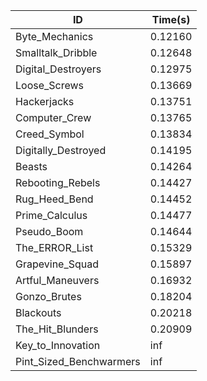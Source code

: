 |ID|Time(s)|
|-|-|
|Byte_Mechanics|0.12160|
|Smalltalk_Dribble|0.12648|
|Digital_Destroyers|0.12975|
|Loose_Screws|0.13669|
|Hackerjacks|0.13751|
|Computer_Crew|0.13765|
|Creed_Symbol|0.13834|
|Digitally_Destroyed|0.14195|
|Beasts|0.14264|
|Rebooting_Rebels|0.14427|
|Rug_Heed_Bend|0.14452|
|Prime_Calculus|0.14477|
|Pseudo_Boom|0.14644|
|The_ERROR_List|0.15329|
|Grapevine_Squad|0.15897|
|Artful_Maneuvers|0.16932|
|Gonzo_Brutes|0.18204|
|Blackouts|0.20218|
|The_Hit_Blunders|0.20909|
|Key_to_Innovation|inf|
|Pint_Sized_Benchwarmers|inf|

